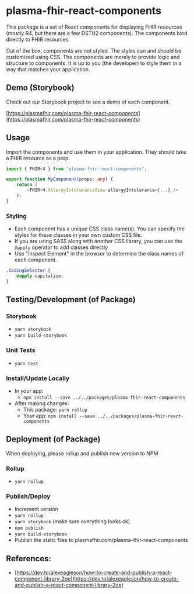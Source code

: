 # plasma-fhir-react-components

This package is a set of React components for displaying FHIR resources (mostly R4, but there are a few DSTU2 components). The components bind directly to FHIR resources.

Out of the box, components are not styled. The styles can and should be customized using CSS. The components are merely to provide logic and structure to components. It is up to you (the developer) to style them in a way that matches your application.

## Demo (Storybook)

Check out our Storybook project to see a demo of each component.

[https://plasmafhir.com/plasma-fhir-react-components](https://plasmafhir.com/plasma-fhir-react-components)

## Usage

Import the components and use them in your application. They should take a FHIR resource as a prop.

```ts
import { FHIRr4 } from "plasma-fhir-react-components";

export function MyComponent(props: any) {
    return (
        <FHIRr4.AllergyIntoleranceView allergyIntolerance={...} />
    );
}
```

### Styling

* Each component has a unique CSS class name(s). You can specify the styles for these classes in your own custom CSS file.
* If you are using SASS along with another CSS library, you can use the `@apply` operator to add classes directly
* Use "Inspect Element" in the browser to determine the class names of each component.

```css
.CodingSelector {
    @apply capitalize;
}
```

## Testing/Development (of Package)

### Storybook

* `yarn storybook`
* `yarn build-storybook`

### Unit Tests

* `yarn test`

### Install/Update Locally

* In your app:
  * `npm install --save ../../packages/plasma-fhir-react-components`
* After making changes:
  * This package: `yarn rollup`
  * Your app: `npm install --save ../../packages/plasma-fhir-react-components`

## Deployment (of Package)

When deploying, please rollup and publish new version to NPM

### Rollup

* `yarn rollup`

### Publish/Deploy

* Increment version
* `yarn rollup`
* `yarn storybook` (make sure everything looks ok)
* `npm publish`
* `yarn build-storybook`
* Publish the static files to plasmafhir.com/plasma-fhir-react-components

## References:

* [https://dev.to/alexeagleson/how-to-create-and-publish-a-react-component-library-2oe](https://dev.to/alexeagleson/how-to-create-and-publish-a-react-component-library-2oe)
